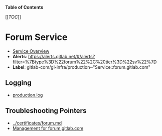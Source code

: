 <!-- MARKER: do not edit this section directly. Edit services/service-catalog.yml then run scripts/generate-docs -->

**Table of Contents**

[[_TOC_]]

# Forum Service

* [Service Overview](https://dashboards.gitlab.net/d/bd2Kl9Imk/host-stats?orgId=1&var-environment=ops&var-node=forum.gitlab.com)
* **Alerts**: <https://alerts.gitlab.net/#/alerts?filter=%7Btype%3D%22forum%22%2C%20tier%3D%22sv%22%7D>
* **Label**: gitlab-com/gl-infra/production~"Service::forum.gitlab.com"

## Logging

* [production.log](/var/discourse/shared/standalone/log/rails)

## Troubleshooting Pointers

* [../certificates/forum.md](../certificates/forum.md)
* [Management for forum.gitlab.com](discourse-forum.md)
<!-- END_MARKER -->

<!-- ## Summary -->

<!-- ## Architecture -->

<!-- ## Performance -->

<!-- ## Scalability -->

<!-- ## Availability -->

<!-- ## Durability -->

<!-- ## Security/Compliance -->

<!-- ## Monitoring/Alerting -->

<!-- ## Links to further Documentation -->
